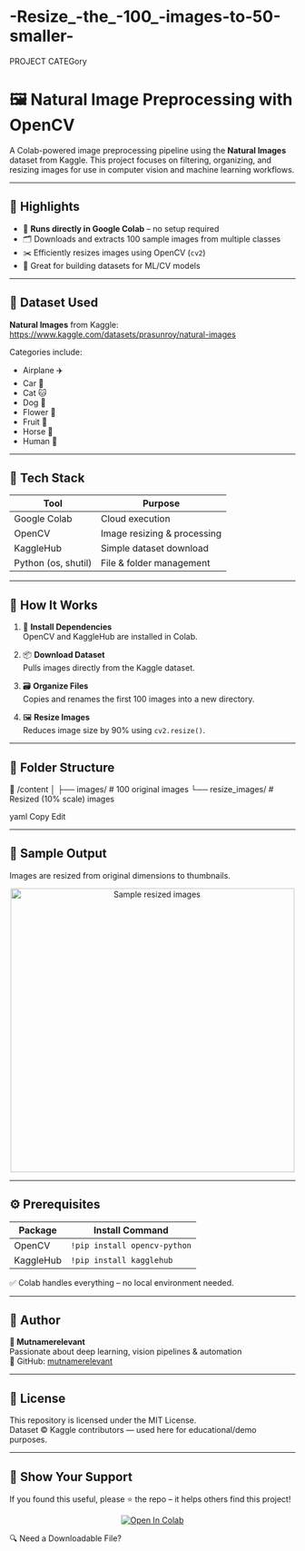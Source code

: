 # -Resize_-the_-100_-images-to-50-smaller-
PROJECT CATEGory
# 🖼️ Natural Image Preprocessing with OpenCV

A Colab-powered image preprocessing pipeline using the **Natural Images** dataset from Kaggle. This project focuses on filtering, organizing, and resizing images for use in computer vision and machine learning workflows.

---

## 📌 Highlights

- 🚀 **Runs directly in Google Colab** – no setup required  
- 🗂️ Downloads and extracts 100 sample images from multiple classes  
- ✂️ Efficiently resizes images using OpenCV (`cv2`)  
- 🧠 Great for building datasets for ML/CV models  

---

## 📂 Dataset Used

**Natural Images** from Kaggle:  
https://www.kaggle.com/datasets/prasunroy/natural-images

Categories include:
- Airplane ✈️
- Car 🚗
- Cat 🐱
- Dog 🐶
- Flower 🌸
- Fruit 🍎
- Horse 🐎
- Human 👤

---

## 🧰 Tech Stack

| Tool           | Purpose                        |
|----------------|--------------------------------|
| Google Colab   | Cloud execution                |
| OpenCV         | Image resizing & processing    |
| KaggleHub      | Simple dataset download        |
| Python (os, shutil) | File & folder management     |

---

## 🧪 How It Works

1. 🔗 **Install Dependencies**  
   OpenCV and KaggleHub are installed in Colab.

2. 📦 **Download Dataset**  
   Pulls images directly from the Kaggle dataset.

3. 🗃️ **Organize Files**  
   Copies and renames the first 100 images into a new directory.

4. 🖼️ **Resize Images**  
   Reduces image size by 90% using `cv2.resize()`.

---

## 📁 Folder Structure

📁 /content
│
├── images/ # 100 original images
└── resize_images/ # Resized (10% scale) images

yaml
Copy
Edit

---

## 🧷 Sample Output

Images are resized from original dimensions to thumbnails.

<p align="center">
  <img src="https://i.imgur.com/84uZbRk.png" width="500" alt="Sample resized images">
</p>

---

## ⚙️ Prerequisites

| Package       | Install Command               |
|---------------|-------------------------------|
| OpenCV        | `!pip install opencv-python`  |
| KaggleHub     | `!pip install kagglehub`      |

✅ Colab handles everything – no local environment needed.

---

## 👤 Author

**🧠 Mutnamerelevant**  
Passionate about deep learning, vision pipelines & automation  
🔗 GitHub: [mutnamerelevant](https://github.com/mutnamerelevant)

---

## 📄 License

This repository is licensed under the MIT License.  
Dataset © Kaggle contributors — used here for educational/demo purposes.

---

## 🌟 Show Your Support

If you found this useful, please ⭐️ the repo – it helps others find this project!

<p align="center">
  <a href="https://colab.research.google.com/"><img src="https://colab.research.google.com/assets/colab-badge.svg" alt="Open In Colab"/></a>
</p>
🔍 Need a Downloadable File?
